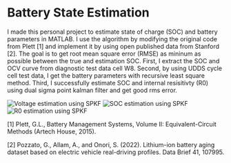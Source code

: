 # Battery State Estimation
I made this personal project to estimate state of charge (SOC) and battery parameters in MATLAB. I use the algorithm by modifying the original code from Plett [1] and implement it by using open published data from Stanford [2]. The goal is to get root mean square error (RMSE) as mininum as possible between the true and estimation SOC. First, I extract the SOC and OCV curve from diagnostic test data cell W8. Second, by using UDDS cycle cell test data, I get the battery parameters with recursive least square method. Third, I successfully estimate SOC and internal resisitivty (R0) using dual sigma point kalman filter and get good rms error.

![Voltage estimation using SPKF](https://github.com/user-attachments/assets/c68a3824-7ac8-456a-96ac-9d67003f98b2)
![SOC estimation using SPKF](https://github.com/user-attachments/assets/4b8978d4-8dd2-4e95-a026-dd92c9980471)
![R0 estimation using SPKF](https://github.com/user-attachments/assets/42fe622f-16c8-47ec-9abd-05369c246cc5)

[1] Plett, G.L., Battery Management Systems, Volume II: Equivalent-Circuit Methods (Artech House, 2015).

[2] Pozzato, G., Allam, A., and Onori, S. (2022). Lithium-ion battery aging dataset based on electric vehicle real-driving profiles. Data Brief 41, 107995.
